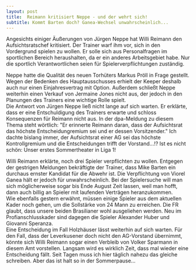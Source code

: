 ```yaml
---
layout: post
title:  Reimann kritisiert Neppe - und der wehrt sich!
subtitle: Kommt Barten doch? Ganea-Wechsel unwahrscheinlich...
---
```


Angesichts einiger Äußerungen von Jürgen Neppe hat Willi Reimann den Aufsichtsratschef kritisiert. Der Trainer warf ihm vor, sich in den Vordergrund spielen zu wollen. Er solle sich aus Personalfragen im sportlichen Bereich heraushalten, da er ein anderes Arbeitsgebiet habe. Nur die sportlich Verantwortlichen seien für Spielerverpflichtungen zuständig.

Neppe hatte die Qualität des neuen Torhüters Markus Pröll in Frage gestellt. Wegen der Bedenken des Hauptausschusses erhielt der Keeper deshalb auch nur einen Einjahresvertrag mit Option. Außerdem schließt Neppe weiterhin einen Verkauf von Jermaine Jones nicht aus, der jedoch in den Planungen des Trainers eine wichtige Rolle spielt.  
Die Antwort von Jürgen Neppe ließ nicht lange auf sich warten. Er erklärte, dass er eine Entschuldigung des Trainers erwarte und schloss Konsequenzen für Reimann nicht aus. In der dpa-Meldung zu diesem Thema steht wörtlich: "Er erinnerte Reimann daran, dass der Aufsichtsrat das höchste Entscheidungremium sei und er dessen Vorsitzender." Ich dachte bislang immer, der Aufsichtsrat einer AG sei das höchste Kontrollgremium und die Entscheidungen trifft der Vorstand...!? Ist es nicht schön: Unser erstes Sommertheater in Liga 1!

  
Willi Reimann erklärte, noch drei Spieler verpflichten zu wollen. Entgegen der gestrigen Meldungen bekräftigte der Trainer, dass Mike Barten ein durchaus ernster Kandidat für die Abwehr ist. Die Verpflichtung von Viorel Ganea hält er jedoch für unwahrscheinlich. Bei der Spielersuche will man sich möglicherweise sogar bis Ende August Zeit lassen, weil man hofft, dann auch billig an Spieler mit laufenden Verträgen heranzukommen.  
Wie ebenfalls gestern erwähnt, müssen einige Spieler aus dem aktuellen Kader noch gehen, um die Sollstärke von 24 Mann zu erreichen. Die FR glaubt, dass unsere beiden Brasilianer wohl ausgeliehen werden. Neu im Profianschlusskader sind dagegen die Spieler Alexander Huber und Giovanni Speranza.  
Eine Entscheidung im Fall Holzhäuser lässt weiterhin auf sich warten. Für den Fall, dass der Leverkusener doch nicht den AG-Vorstand übernimmt, könnte sich Willi Reimann sogar einen Verbleib von Volker Sparmann in diesem Amt vorstellen. Langsam wird es wirklich Zeit, dass mal wieder eine Entscheidung fällt. Seit Tagen muss ich hier täglich nahezu das gleiche schreiben. Aber das ist halt so in der Sommerpause...
